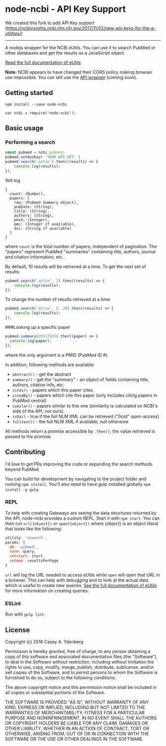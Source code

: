 # node-ncbi - API Key Support

We created this fork to add API Key support (https://ncbiinsights.ncbi.nlm.nih.gov/2017/11/02/new-api-keys-for-the-e-utilities/)

---

A nodejs wrapper for the NCBI eUtils. You can use it to search PubMed or other databases and get the results as a JavaScript object.

[Read the full documentation of eUtils](http://www.ncbi.nlm.nih.gov/books/NBK25500/).

**Note:** NCBI appears to have changed their CORS policy making browser use impossible. You can still use the [API wrapper](http://ncbi.site/) (coming soon).

## Getting started

`npm install --save node-ncbi`

`var ncbi = require('node-ncbi');`

## Basic usage

### Performing a search

```js
const pubmed = ncbi.pubmed;
pubmed.setApiKey( 'YOUR API KEY' )
pubmed.search('actin').then((results) => {
    console.log(results);
});
```

Will log

```
{
  count: (Number),
  papers: [
    raw: (Pubmed Summary object),
    pubDate: (String),
    title: (String),
    authors: (String),
    pmid: (Integer),
    pmc: (Integer if available),
    doi: (String if available)
  ]
}
```

where `count` is the total number of papers, independent of pagination. The "papers" represent PubMed "summaries" containing title, authors, journal and citation information, etc..

By default, 10 results will be retrieved at a time. To get the next set of results:

```javascript
pubmed.search('actin', 1).then((results) => {
    console.log(results);
});
```

To change the number of results retrieved at a time:

```javascript
pubmed.search('actin', 0, 20).then((results) => {
    console.log(results);
});
```

###Looking up a specific paper

```javascript
pubmed.summary(20517925).then((paper) => {
  console.log(paper);
});
```

where the only argument is a PMID (PubMed ID #).

In addition, following methods are available:

- `abstract()` - get the abstract
- `summary()` - get the "summary" - an object of fields containing title, authors, citation info, etc.
- `cites()`  - papers which this paper cites.
- `citedBy()` - papers which cite this paper (only includes citing papers in PubMed central)
- `similar()` - papers similar to this one (similarity is calculated on NCBI's side of the API, not ours).
- `isOa()` - true if the full NLM XML can be retrieved ("Gold" open-access)
- `fulltext()` - the full NLM XML if available, null otherwise

All methods return a promise accessible by `.then()`; the value retrieved is passed to the promise.

## Contributing

I'd love to get PRs improving the code or expanding the search methods beyond PubMed.

You can build for development by navigating to the project folder and running `npm install`. You'll also need to have gulp installed globally `npm install -g gulp`.

### REPL

To help with creating Gateways are seeing the data structures returned by the API, node-ncbi provides a custom REPL. Start it with `npm start`. You can then run `url({object})` or `open({object})` where {object} is an object literal that looks like the following:

```javascript
utility: 'esearch',
params: {
  db: 'pubmed',
  term: query,
  retstart: start,
  retmax: resultsPerPage
}
```

 `url` will log the URL needed to access eUtils while `open` will open that URL in a browser. This can help with debugging and to look at the actual data which is useful to create new queries. [See the full documentation of eUtils](http://www.ncbi.nlm.nih.gov/books/NBK25500/) for more information on creating
 queries.

### ESLint

Run with `gulp lint`.

## License

Copyright (c) 2016 Casey A. Ydenberg

Permission is hereby granted, free of charge, to any person obtaining a copy
of this software and associated documentation files (the "Software"), to deal
in the Software without restriction, including without limitation the rights
to use, copy, modify, merge, publish, distribute, sublicense, and/or sell
copies of the Software, and to permit persons to whom the Software is
furnished to do so, subject to the following conditions:

The above copyright notice and this permission notice shall be included in
all copies or substantial portions of the Software.

THE SOFTWARE IS PROVIDED "AS IS", WITHOUT WARRANTY OF ANY KIND, EXPRESS OR
IMPLIED, INCLUDING BUT NOT LIMITED TO THE WARRANTIES OF MERCHANTABILITY,
FITNESS FOR A PARTICULAR PURPOSE AND NONINFRINGEMENT.  IN NO EVENT SHALL THE
AUTHORS OR COPYRIGHT HOLDERS BE LIABLE FOR ANY CLAIM, DAMAGES OR OTHER
LIABILITY, WHETHER IN AN ACTION OF CONTRACT, TORT OR OTHERWISE, ARISING FROM,
OUT OF OR IN CONNECTION WITH THE SOFTWARE OR THE USE OR OTHER DEALINGS IN
THE SOFTWARE.
